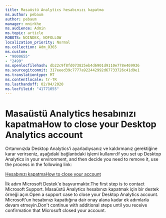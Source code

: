 ```yaml
---
title: Masaüstü Analytics hesabınızı kapatma
ms.author: pebaum
author: pebaum
manager: mnirkhe
ms.audience: Admin
ms.topic: article
ROBOTS: NOINDEX, NOFOLLOW
localization_priority: Normal
ms.collection: Adm_O365
ms.custom:
- "9000655"
- "2499"
ms.openlocfilehash: db22c9f8fd073825eb4d6901d9110e778e469936
ms.sourcegitcommit: 317eeed39c7777a922442992d67733726c41d9e1
ms.translationtype: MT
ms.contentlocale: tr-TR
ms.lasthandoff: 02/04/2020
ms.locfileid: "41771055"
---
```

# <a name="how-to-close-your-desktop-analytics-account"></a><span data-ttu-id="351ef-102">Masaüstü Analytics hesabınızı kapatma</span><span class="sxs-lookup"><span data-stu-id="351ef-102">How to close your Desktop Analytics account</span></span>

<span data-ttu-id="351ef-103">Ortamınızda Desktop Analytics'i ayarladıysanız ve kaldırmanız gerektiğine karar verirseniz, aşağıdaki bağlantıdaki işlemi kullanın:</span><span class="sxs-lookup"><span data-stu-id="351ef-103">If you set up Desktop Analytics in your environment, and then decide you need to remove it, use the process in the following link:</span></span>

[<span data-ttu-id="351ef-104">Hesabınızı kapatma</span><span class="sxs-lookup"><span data-stu-id="351ef-104">How to close your account</span></span>](https://docs.microsoft.com/configmgr/desktop-analytics/account-close)

<span data-ttu-id="351ef-105">İlk adım Microsoft Destek'e başvurmaktır.</span><span class="sxs-lookup"><span data-stu-id="351ef-105">The first step is to contact Microsoft Support.</span></span> <span data-ttu-id="351ef-106">Masaüstü Analytics hesabınızı kapatmak için bir destek örneği açın.</span><span class="sxs-lookup"><span data-stu-id="351ef-106">Open a support case to close your Desktop Analytics account.</span></span> <span data-ttu-id="351ef-107">Microsoft'un hesabınızı kapattığına dair onay alana kadar ek adımlarla devam etmeyin.</span><span class="sxs-lookup"><span data-stu-id="351ef-107">Don't continue with additional steps until you receive confirmation that Microsoft closed your account.</span></span>
